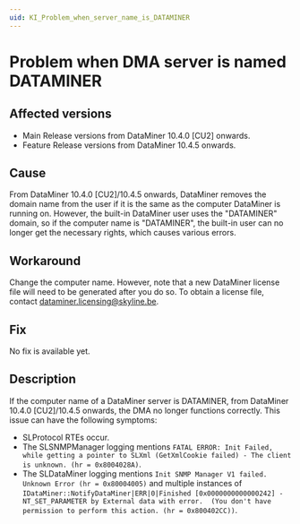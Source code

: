 ```yaml
---
uid: KI_Problem_when_server_name_is_DATAMINER
---
```


# Problem when DMA server is named DATAMINER

## Affected versions

- Main Release versions from DataMiner 10.4.0 [CU2] onwards.
- Feature Release versions from DataMiner 10.4.5 onwards.

## Cause

From DataMiner 10.4.0 [CU2]/10.4.5 onwards<!-- RN 38182 -->, DataMiner removes the domain name from the user if it is the same as the computer DataMiner is running on. However, the built-in DataMiner user uses the "DATAMINER" domain, so if the computer name is "DATAMINER", the built-in user can no longer get the necessary rights, which causes various errors.

## Workaround

Change the computer name. However, note that a new DataMiner license file will need to be generated after you do so. To obtain a license file, contact <dataminer.licensing@skyline.be>.

## Fix

No fix is available yet.

## Description

If the computer name of a DataMiner server is DATAMINER, from DataMiner 10.4.0 [CU2]/10.4.5 onwards, the DMA no longer functions correctly. This issue can have the following symptoms:

- SLProtocol RTEs occur.
- The SLSNMPManager logging mentions `FATAL ERROR: Init Failed, while getting a pointer to SLXml (GetXmlCookie failed) - The client is unknown. (hr = 0x8004028A)`.
- The SLDataMiner logging mentions `Init SNMP Manager V1 failed. Unknown Error (hr = 0x80004005)` and multiple instances of `IDataMiner::NotifyDataMiner|ERR|0|Finished [0x0000000000000242] - NT_SET_PARAMETER by External data with error.  (You don't have permission to perform this action. (hr = 0x800402CC))`.
